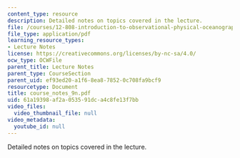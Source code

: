 ```yaml
---
content_type: resource
description: Detailed notes on topics covered in the lecture.
file: /courses/12-808-introduction-to-observational-physical-oceanography-fall-2004/61a19398af2a053591dca4c8fe13f7bb_course_notes_9n.pdf
file_type: application/pdf
learning_resource_types:
- Lecture Notes
license: https://creativecommons.org/licenses/by-nc-sa/4.0/
ocw_type: OCWFile
parent_title: Lecture Notes
parent_type: CourseSection
parent_uid: ef93ed20-a1f6-8ea8-7852-0c708fa9bcf9
resourcetype: Document
title: course_notes_9n.pdf
uid: 61a19398-af2a-0535-91dc-a4c8fe13f7bb
video_files:
  video_thumbnail_file: null
video_metadata:
  youtube_id: null
---
```

Detailed notes on topics covered in the lecture.
